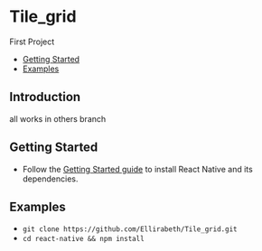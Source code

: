 # Tile_grid
First Project



- [Getting Started](#getting-started)
- [Examples](#examples)

## Introduction

all works in others branch

## Getting Started

- Follow the [Getting Started guide](https://github.com/Ellirabeth/Tile_grid) to install React Native and its dependencies.

## Examples

- `git clone https://github.com/Ellirabeth/Tile_grid.git`
- `cd react-native && npm install`